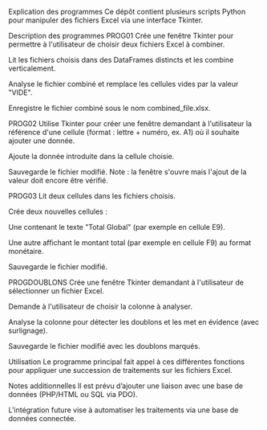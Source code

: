 Explication des programmes
Ce dépôt contient plusieurs scripts Python pour manipuler des fichiers Excel via une interface Tkinter.

Description des programmes
PROG01
Crée une fenêtre Tkinter pour permettre à l'utilisateur de choisir deux fichiers Excel à combiner.

Lit les fichiers choisis dans des DataFrames distincts et les combine verticalement.

Analyse le fichier combiné et remplace les cellules vides par la valeur "VIDE".

Enregistre le fichier combiné sous le nom combined_file.xlsx.

PROG02
Utilise Tkinter pour créer une fenêtre demandant à l'utilisateur la référence d'une cellule (format : lettre + numéro, ex. A1) où il souhaite ajouter une donnée.

Ajoute la donnée introduite dans la cellule choisie.

Sauvegarde le fichier modifié.
Note : la fenêtre s'ouvre mais l'ajout de la valeur doit encore être vérifié.

PROG03
Lit deux cellules dans les fichiers choisis.

Crée deux nouvelles cellules :

Une contenant le texte "Total Global" (par exemple en cellule E9).

Une autre affichant le montant total (par exemple en cellule F9) au format monétaire.

Sauvegarde le fichier modifié.

PROGDOUBLONS
Crée une fenêtre Tkinter demandant à l'utilisateur de sélectionner un fichier Excel.

Demande à l'utilisateur de choisir la colonne à analyser.

Analyse la colonne pour détecter les doublons et les met en évidence (avec surlignage).

Sauvegarde le fichier modifié avec les doublons marqués.

Utilisation
Le programme principal fait appel à ces différentes fonctions pour appliquer une succession de traitements sur les fichiers Excel.

Notes additionnelles
Il est prévu d’ajouter une liaison avec une base de données (PHP/HTML ou SQL via PDO).

L’intégration future vise à automatiser les traitements via une base de données connectée.
